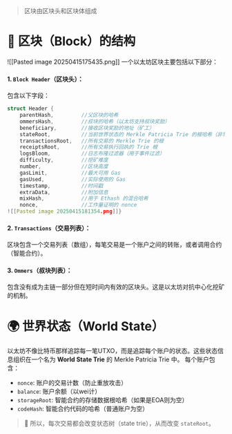 >区块由区块头和区块体组成
# 🔧 区块（Block）的结构
![[Pasted image 20250415175435.png]] 
一个以太坊区块主要包括以下部分：
#### 1. `Block Header`（区块头）：
包含以下字段：
```cpp
struct Header {  
    parentHash,         //父区块的哈希  
    ommersHash,       	//叔块的哈希（以太坊支持叔块奖励）  
    beneficiary,        //接收区块奖励的地址（矿工）  
    stateRoot,          //当前世界状态的 Merkle Patricia Trie 的根哈希（非常关键）  
    transactionsRoot,   //所有交易的 Merkle Trie 的根  
    receiptsRoot,       //所有交易执行回执的 Trie 根  
    logsBloom,          //日志布隆过滤器（用于事件过滤）  
    difficulty,         //挖矿难度  
    number,             //区块高度  
    gasLimit,           //最大可用 Gas  
    gasUsed,            //实际使用的 Gas  
    timestamp,          //时间戳  
    extraData,          //附加信息  
    mixHash,            //用于 Ethash 的混合哈希  
    nonce,              //工作量证明的 nonce  
![[Pasted image 20250415181354.png]]}
```
#### 2. `Transactions`（交易列表）：
区块包含一个交易列表（数组），每笔交易是一个账户之间的转账，或者调用合约（智能合约）。
#### 3. `Ommers`（叔块列表）：
包含没有成为主链一部分但在短时间内有效的区块头。这是以太坊对抗中心化挖矿的机制。
# 🌍 世界状态（World State）
以太坊不像比特币那样追踪每一笔UTXO，而是追踪每个账户的状态。这些状态信息组织在一个名为 **World State Trie** 的 Merkle Patricia Trie 中。
每个账户包含：
- `nonce`: 账户的交易计数（防止重放攻击）
- `balance`: 账户余额（以wei计）
- `storageRoot`: 智能合约的存储数据根哈希（如果是EOA则为空）
- `codeHash`: 智能合约代码的哈希（普通账户为空）
> 🌱 所以，每次交易都会改变状态树（state trie），从而改变 `stateRoot`。

